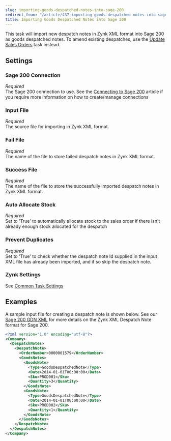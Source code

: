 ```yaml
---
slug: importing-goods-despatched-notes-into-sage-200
redirect_from: "/article/437-importing-goods-despatched-notes-into-sage-200"
title: Importing Goods Despatched Notes into Sage 200
---
```

This task will import new despatch notes in Zynk XML format into Sage 200 as goods despatched notes. To amend existing despatches, use the [Update Sales Orders](update-sales-orders) task instead.

## Settings
### Sage 200 Connection
_Required_  
The Sage 200 connection to use.  See the [Connecting to Sage 200](connecting-to-sage-200) article if you require more information on how to create/manage connections

### Input File
_Required_  
The source file for importing in Zynk XML format.

### Fail File
_Required_  
The name of the file to store failed despatch notes in Zynk XML format.

### Success File
_Required_  
The name of the file to store the successfully imported despatch notes in Zynk XML format.

### Auto Allocate Stock
_Required_  
Set to 'True' to automatically allocate stock to the sales order if there isn't already enough stock allocated for the despatch

### Prevent Duplicates
_Required_  
Set to 'True' to check whether the despatch note Id supplied in the  input XML file has already been imported, and if so skip the despatch  note.

### Zynk Settings
See [Common Task Settings](common-task-settings)

## Examples
A sample input file for creating a despatch note is shown below. See our [Sage 200 GDN XML](sage-200-gdn-xml) for more details on the Zynk XML Despatch Note format for Sage 200.

```xml
<?xml version="1.0" encoding="utf-8"?>
<Company>
  <DespatchNotes>
    <DespatchNote>
      <OrderNumber>0000001579</OrderNumber>
      <GoodsNotes>
        <GoodsNote>
          <Type>GoodsDespatchedNote</Type>
          <Date>2014-01-01T00:00:00</Date>
          <Sku>PROD001</Sku>
          <Quantity>3</Quantity>
        </GoodsNote>
        <GoodsNote>
          <Type>GoodsDespatchedNote</Type>
          <Date>2014-01-01T00:00:00</Date>
          <Sku>PROD002</Sku>
          <Quantity>1</Quantity>
        </GoodsNote>
      </GoodsNotes>
    </DespatchNote>
  </DespatchNotes>
</Company>
```